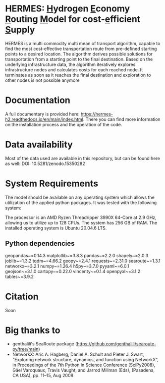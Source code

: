 # HERMES: <ins>H</ins>ydrogen <ins>E</ins>conomy <ins>R</ins>outing <ins>M</ins>odel for cost-<ins>e</ins>fficient <ins>S</ins>upply

HERMES is a multi commodity multi mean of transport algorithm,
capable to find the most cost-effective transportation route from pre-defined starting points to a desired location.
The algorithm derives possible solutions for transportation from a starting point to the final destination.
Based on the underlying infrastructure data, the algorithm iteratively explores infrastructure nodes and calculates
costs for each reached node. It terminates as soon as it reaches the final destination and exploration
to other nodes is not possible anymore

# Documentation

A full documentary is provided here: https://hermes-h2.readthedocs.io/en/main/index.html. There you can find more information on the installation process and the operation of the code.

# Data availability

Most of the data used are available in this repository, but can be found here as well: DOI: 10.5281/zenodo.15350282

# System Requirements

The model should be available on any operating system which allows the utilization of the applied python packages. It was tested with the following system:

The processor is an AMD Ryzen Threadripper 3990X 64-Core at 2.9 GHz, allowing us to utilize up to 128 CPUs. The system has 256 GB of RAM. The installed operating system is Ubuntu 20.04.6 LTS.

## Python dependencies

geopandas~=0.14.3
matplotlib~=3.8.3
pandas~=2.2.0
shapely~=2.0.3
joblib~=1.3.2
tqdm~=4.66.2
geopy~=2.4.1
requests~=2.31.0
searoute~=1.3.1
networkx~=3.2.1
numpy~=1.26.4
h5py~=3.7.0
pyyaml~=6.0.1
geojson~=3.1.0
cartopy~=0.22.0
vincenty~=0.1.4
openpyxl~=3.1.2
tables~=3.9.2

# Citation

Soon

# Big thanks to

- genthalili's SeaRoute package (https://github.com/genthalili/searoute-py/tree/main)
- NetworkX: Aric A. Hagberg, Daniel A. Schult and Pieter J. Swart, “Exploring network structure, dynamics, and function using NetworkX”, in Proceedings of the 7th Python in Science Conference (SciPy2008), Gäel Varoquaux, Travis Vaught, and Jarrod Millman (Eds), (Pasadena, CA USA), pp. 11–15, Aug 2008
